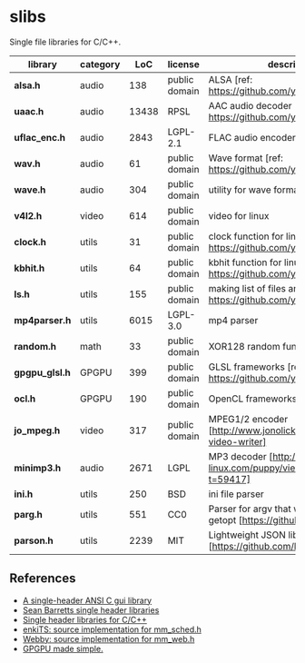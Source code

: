 # slibs

Single file libraries for C/C++.

|library | category | LoC | license | description
| --------------------- | -------- | --- | --- | --------------------------------
|**alsa.h** | audio | 138 | public domain | ALSA [ref: https://github.com/yui0/aplay-]
|**uaac.h** | audio | 13438 | RPSL | AAC audio decoder [ref: https://github.com/yui0/aplay-]
|**uflac_enc.h** | audio | 2843 | LGPL-2.1 | FLAC audio encoder based on Flake
|**wav.h** | audio | 61 | public domain | Wave format [ref: https://github.com/yui0/aplay-]
|**wave.h** | audio | 304 | public domain | utility for wave format
|**v4l2.h** | video | 614 | public domain | video for linux
|**clock.h** | utils | 31 | public domain | clock function for linux [ref: https://github.com/yui0/waifu2x-glsl]
|**kbhit.h** | utils | 64 | public domain | kbhit function for linux [ref: https://github.com/yui0/aplay-]
|**ls.h** | utils | 155 | public domain | making list of files and directories [ref: https://github.com/yui0/aplay-]
|**mp4parser.h** | utils | 6015 | LGPL-3.0 | mp4 parser
|**random.h** | math | 33 | public domain | XOR128 random function
|**gpgpu_glsl.h** | GPGPU | 399 | public domain | GLSL frameworks [ref: https://github.com/yui0/waifu2x-glsl]
|**ocl.h** | GPGPU | 190 | public domain | OpenCL frameworks
|**jo_mpeg.h** | video | 317 | public domain | MPEG1/2 encoder [http://www.jonolick.com/home/mpeg-video-writer]
|**minimp3.h** | audio | 2671 | LGPL | MP3 decoder [http://www.murga-linux.com/puppy/viewtopic.php?t=59417]
|**ini.h** | utils | 250 | BSD | ini file parser
|**parg.h** | utils | 551 | CC0 | Parser for argv that works similarly to getopt [https://github.com/jibsen/parg]
|**parson.h** | utils | 2239 | MIT | Lightweight JSON library [https://github.com/kgabis/parson]

## References
- [A single-header ANSI C gui library ](https://github.com/vurtun/nuklear)
- [Sean Barretts single header libraries](https://github.com/nothings/single_file_libs)
- [Single header libraries for C/C++](https://github.com/vurtun/mmx)
- [enkiTS: source implementation for mm_sched.h](https://github.com/dougbinks/enkiTS)
- [Webby: source implementation for mm_web.h](https://github.com/deplinenoise/webby)
- [GPGPU made simple.](https://github.com/turbo/js)
